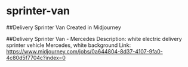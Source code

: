# sprinter-van
##Delivery Sprinter Van Created in Midjourney

##Delivery Sprinter Van - Mercedes
Description: 
white electric delivery sprinter vehicle Mercedes, white background
Link: https://www.midjourney.com/jobs/0a644804-8d37-4107-9fa0-4c80d5f7704c?index=0
